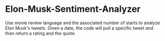 # Elon-Musk-Sentiment-Analyzer


Use movie review language and the associated number of starts to analyze Elon Musk's tweets. Given a date, the code will pull a specific tweet and then return a rating and the quote. 
